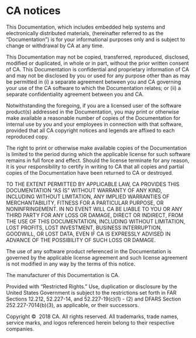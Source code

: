 # CA notices

This Documentation, which includes embedded help systems and
electronically distributed materials, (hereinafter referred to as the
“Documentation”) is for your informational purposes only and is
subject to change or withdrawal by CA at any time.

This Documentation may not be copied, transferred, reproduced,
disclosed, modified or duplicated, in whole or in part, without the
prior written consent of CA. This Documentation is confidential and
proprietary information of CA and may not be disclosed by you or used
for any purpose other than as may be permitted in (i) a separate
agreement between you and CA governing your use of the CA software to
which the Documentation relates; or (ii) a separate confidentiality
agreement between you and CA.

Notwithstanding the foregoing, if you are a licensed user of the
software product(s) addressed in the Documentation, you may print or
otherwise make available a reasonable number of copies of the
Documentation for internal use by you and your employees in connection
with that software, provided that all CA copyright notices and legends
are affixed to each reproduced copy.

The right to print or otherwise make available copies of the
Documentation is limited to the period during which the applicable
license for such software remains in full force and effect. Should the
license terminate for any reason, it is your responsibility to certify
in writing to CA that all copies and partial copies of the Documentation
have been returned to CA or destroyed.

TO THE EXTENT PERMITTED BY APPLICABLE LAW, CA PROVIDES THIS
DOCUMENTATION “AS IS” WITHOUT WARRANTY OF ANY KIND, INCLUDING WITHOUT
LIMITATION, ANY IMPLIED WARRANTIES OF MERCHANTABILITY, FITNESS FOR A
PARTICULAR PURPOSE, OR NONINFRINGEMENT. IN NO EVENT WILL CA BE LIABLE TO
YOU OR ANY THIRD PARTY FOR ANY LOSS OR DAMAGE, DIRECT OR INDIRECT, FROM
THE USE OF THIS DOCUMENTATION, INCLUDING WITHOUT LIMITATION, LOST
PROFITS, LOST INVESTMENT, BUSINESS INTERRUPTION, GOODWILL, OR LOST DATA,
EVEN IF CA IS EXPRESSLY ADVISED IN ADVANCE OF THE POSSIBILITY OF SUCH
LOSS OR DAMAGE.

The use of any software product referenced in the Documentation is
governed by the applicable license agreement and such license agreement
is not modified in any way by the terms of this notice.

The manufacturer of this Documentation is CA.

Provided with “Restricted Rights.” Use, duplication or disclosure by the
United States Government is subject to the restrictions set forth in FAR
Sections 12.212, 52.227-14, and 52.227-19(c)(1) - (2) and DFARS Section
252.227-7014(b)(3), as applicable, or their successors.

Copyright ©  2018 CA. All rights reserved. All trademarks, trade names,
service marks, and logos referenced herein belong to their respective
companies.
